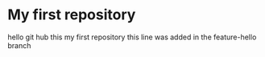 # My first repository
hello git hub this my first repository
this line was added in the feature-hello branch
